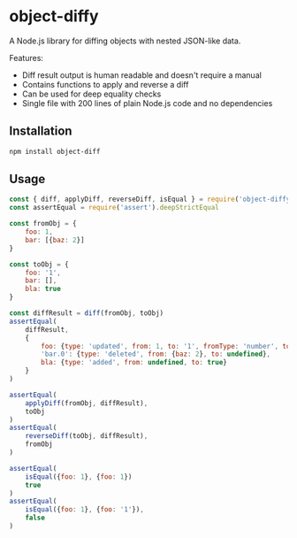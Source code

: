 # object-diffy

A Node.js library for diffing objects with nested JSON-like data.

Features:

* Diff result output is human readable and doesn't require a manual
* Contains functions to apply and reverse a diff
* Can be used for deep equality checks
* Single file with 200 lines of plain Node.js code and no dependencies

## Installation

```sh
npm install object-diff
```

## Usage

```javascript
const { diff, applyDiff, reverseDiff, isEqual } = require('object-diffy')
const assertEqual = require('assert').deepStrictEqual

const fromObj = {
    foo: 1,
    bar: [{baz: 2}]
}

const toObj = {
    foo: '1',
    bar: [],
    bla: true
}

const diffResult = diff(fromObj, toObj)
assertEqual(
    diffResult,
    {
        foo: {type: 'updated', from: 1, to: '1', fromType: 'number', toType: 'string'},
        'bar.0': {type: 'deleted', from: {baz: 2}, to: undefined},
        bla: {type: 'added', from: undefined, to: true}
    }
)

assertEqual(
    applyDiff(fromObj, diffResult),
    toObj
)
assertEqual(
    reverseDiff(toObj, diffResult),
    fromObj
)

assertEqual(
    isEqual({foo: 1}, {foo: 1})
    true
)
assertEqual(
    isEqual({foo: 1}, {foo: '1'}),
    false
)
```
